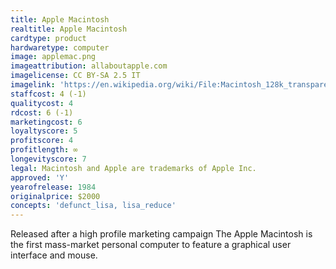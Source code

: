 ```yaml
---
title: Apple Macintosh
realtitle: Apple Macintosh
cardtype: product
hardwaretype: computer
image: applemac.png
imageattribution: allaboutapple.com
imagelicense: CC BY-SA 2.5 IT
imagelink: 'https://en.wikipedia.org/wiki/File:Macintosh_128k_transparency.png'
staffcost: 4 (-1)
qualitycost: 4
rdcost: 6 (-1)
marketingcost: 6
loyaltyscore: 5
profitscore: 4
profitlength: ∞
longevityscore: 7
legal: Macintosh and Apple are trademarks of Apple Inc.
approved: 'Y'
yearofrelease: 1984
originalprice: $2000
concepts: 'defunct_lisa, lisa_reduce'
---
```


Released after a high profile marketing campaign The Apple Macintosh is the first mass-market personal computer to feature a graphical user interface and mouse.
